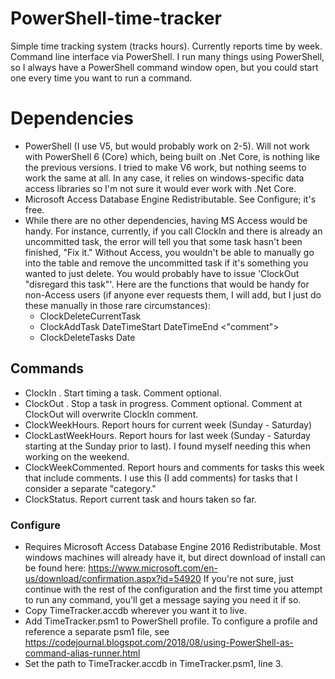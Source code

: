 # PowerShell-time-tracker
Simple time tracking system (tracks hours).  Currently reports time by week.  Command line interface via PowerShell.  I run many things using PowerShell, so I always have a PowerShell command window open, but you could start one every time you want to run a command.

# Dependencies
* PowerShell (I use V5, but would probably work on 2-5).  Will not work with PowerShell 6 (Core) which, being built on .Net Core, is nothing like the previous versions.  I tried to make V6 work, but nothing seems to work the same at all.  In any case, it relies on windows-specific data access libraries so I'm not sure it would ever work with .Net Core.
* Microsoft Access Database Engine Redistributable.  See Configure; it's free.
* While there are no other dependencies, having MS Access would be handy.  For instance, currently, if you call ClockIn and there is already an uncommitted task, the error will tell you that some task hasn't been finished, "Fix it."  Without Access, you wouldn't be able to manually go into the table and remove the uncommitted task if it's something you wanted to just delete.  You would probably have to issue 'ClockOut "disregard this task"'.  Here are the functions that would be handy for non-Access users (if anyone ever requests them, I will add, but I just do these manually in those rare circumstances):
  * ClockDeleteCurrentTask
  * ClockAddTask DateTimeStart DateTimeEnd <"comment">
  * ClockDeleteTasks Date


## Commands
* ClockIn <comment>.  Start timing a task.  Comment optional.
* ClockOut <comment>.  Stop a task in progress.  Comment optional.  Comment at ClockOut will overwrite ClockIn comment.
* ClockWeekHours.  Report hours for current week (Sunday - Saturday)
* ClockLastWeekHours.  Report hours for last week (Sunday - Saturday starting at the Sunday prior to last).  I found myself needing this when working on the weekend.
* ClockWeekCommented.  Report hours and comments for tasks this week that include comments.  I use this (I add comments) for tasks that I consider a separate "category."
* ClockStatus.  Report current task and hours taken so far.

### Configure
* Requires Microsoft Access Database Engine 2016 Redistributable.  Most windows machines will already have it, but direct download of install can be found here: https://www.microsoft.com/en-us/download/confirmation.aspx?id=54920  If you're not sure, just continue with the rest of the configuration and the first time you attempt to run any command, you'll get a message saying you need it if so.
* Copy TimeTracker.accdb wherever you want it to live.
* Add TimeTracker.psm1 to PowerShell profile.  To configure a profile and reference a separate psm1 file, see https://codejournal.blogspot.com/2018/08/using-PowerShell-as-command-alias-runner.html
* Set the path to TimeTracker.accdb in TimeTracker.psm1, line 3.
